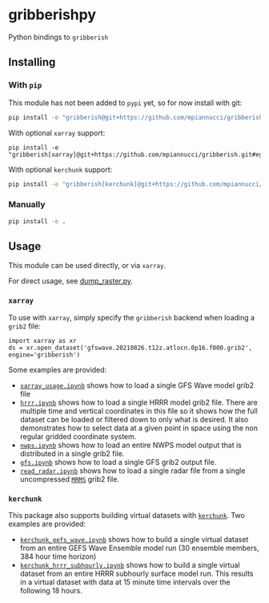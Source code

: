 # gribberishpy

Python bindings to `gribberish`

## Installing 

### With `pip`

This module has not been added to `pypi` yet, so for now install with git:

```bash
pip install -e "gribberish@git+https://github.com/mpiannucci/gribberish.git#egg=gribberish\&subdirectory=python"
```

With optional `xarray` support: 

```
pip install -e "gribberish[xarray]@git+https://github.com/mpiannucci/gribberish.git#egg=gribberish\&subdirectory=python"
```

With optional `kerchunk` support: 

```bash
pip install -e "gribberish[kerchunk]@git+https://github.com/mpiannucci/gribberish.git#egg=gribberish\&subdirectory=python"
```

### Manually

```bash
pip install -e . 
```

## Usage

This module can be used directly, or via `xarray`. 

For direct usage, see [dump_raster.py](./examples/dump_raster.py). 

### `xarray`

To use with `xarray`, simply specify the `gribberish` backend when loading a `grib2` file: 

```
import xarray as xr
ds = xr.open_dataset('gfswave.20210826.t12z.atlocn.0p16.f000.grib2', engine='gribberish')
```

Some examples are provided: 

- [`xarray_usage.ipynb`](./examples/xarray_usage.ipynb) shows how to load a single GFS Wave model grib2 file
- [`hrrr.ipynb`](./examples/hrrr.ipynb) shows how to load a single HRRR model grib2 file. There are multiple time and vertical coordinates in this file so it shows how the full dataset can be loaded or filtered down to only what is desired. It also demonstrates how to select data at a given point in space using the non regular gridded coordinate system.
- [`nwps.ipynb`](./examples/nwps.ipynb) shows how to load an entire NWPS model output that is distributed in a single grib2 file.
- [`gfs.ipynb`](./examples/gfs.ipynb) shows how to load a single GFS grib2 output file.
- [`read_radar.ipynb`](./examples/read_radar.ipynb) shows how to load a single radar file from a single uncompressed [`MRMS`](https://www.nssl.noaa.gov/projects/mrms/) grib2 file.

### `kerchunk`

This package also supports building virtual datasets with [`kerchunk`](https://github.com/fsspec/kerchunk). Two examples are provided: 

- [`kerchunk_gefs_wave.ipynb`](./examples/kerchunk_gefs_wave.ipynb) shows how to build a single virtual dataset from an entire GEFS Wave Ensemble model run (30 ensemble members, 384 hour time horizon)
- [`kerchunk_hrrr_subhourly.ipynb`](./examples/kerchunk_hrrr_subhourly.ipynb) shows how to build a single virtual dataset from an entire HRRR subhourly surface model run. This results in a virtual dataset with data at 15 minute time intervals over the following 18 hours.